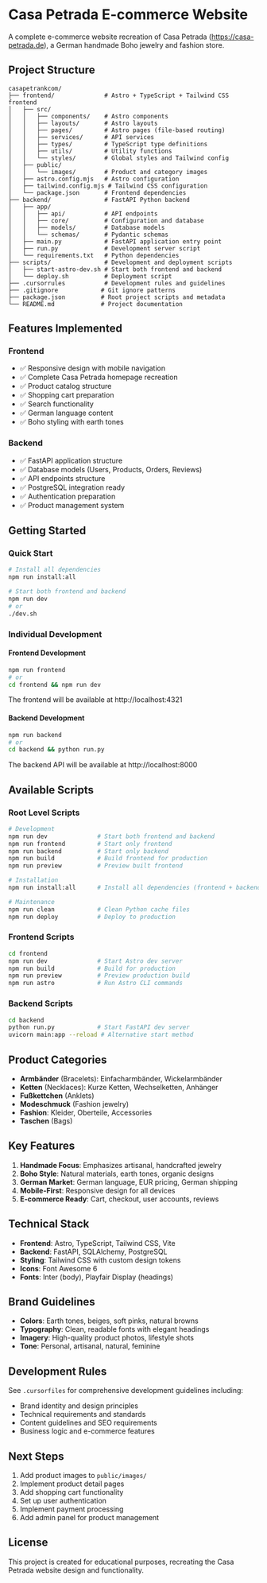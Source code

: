 # Casa Petrada E-commerce Website

A complete e-commerce website recreation of Casa Petrada (https://casa-petrada.de), a German handmade Boho jewelry and fashion store.

## Project Structure

```
casapetrankcom/
├── frontend/              # Astro + TypeScript + Tailwind CSS frontend
│   ├── src/
│   │   ├── components/    # Astro components
│   │   ├── layouts/       # Astro layouts
│   │   ├── pages/         # Astro pages (file-based routing)
│   │   ├── services/      # API services
│   │   ├── types/         # TypeScript type definitions
│   │   ├── utils/         # Utility functions
│   │   └── styles/        # Global styles and Tailwind config
│   ├── public/
│   │   └── images/        # Product and category images
│   ├── astro.config.mjs   # Astro configuration
│   ├── tailwind.config.mjs # Tailwind CSS configuration
│   └── package.json       # Frontend dependencies
├── backend/               # FastAPI Python backend
│   ├── app/
│   │   ├── api/           # API endpoints
│   │   ├── core/          # Configuration and database
│   │   ├── models/        # Database models
│   │   └── schemas/       # Pydantic schemas
│   ├── main.py            # FastAPI application entry point
│   ├── run.py             # Development server script
│   └── requirements.txt   # Python dependencies
├── scripts/               # Development and deployment scripts
│   ├── start-astro-dev.sh # Start both frontend and backend
│   └── deploy.sh          # Deployment script
├── .cursorrules           # Development rules and guidelines
├── .gitignore            # Git ignore patterns
├── package.json          # Root project scripts and metadata
└── README.md             # Project documentation
```

## Features Implemented

### Frontend
- ✅ Responsive design with mobile navigation
- ✅ Complete Casa Petrada homepage recreation
- ✅ Product catalog structure
- ✅ Shopping cart preparation
- ✅ Search functionality
- ✅ German language content
- ✅ Boho styling with earth tones

### Backend
- ✅ FastAPI application structure
- ✅ Database models (Users, Products, Orders, Reviews)
- ✅ API endpoints structure
- ✅ PostgreSQL integration ready
- ✅ Authentication preparation
- ✅ Product management system

## Getting Started

### Quick Start

```bash
# Install all dependencies
npm run install:all

# Start both frontend and backend
npm run dev
# or
./dev.sh
```

### Individual Development

#### Frontend Development

```bash
npm run frontend
# or
cd frontend && npm run dev
```

The frontend will be available at http://localhost:4321

#### Backend Development

```bash
npm run backend
# or
cd backend && python run.py
```

The backend API will be available at http://localhost:8000

## Available Scripts

### Root Level Scripts

```bash
# Development
npm run dev              # Start both frontend and backend
npm run frontend         # Start only frontend
npm run backend          # Start only backend
npm run build            # Build frontend for production
npm run preview          # Preview built frontend

# Installation
npm run install:all      # Install all dependencies (frontend + backend)

# Maintenance
npm run clean            # Clean Python cache files
npm run deploy           # Deploy to production
```

### Frontend Scripts

```bash
cd frontend
npm run dev              # Start Astro dev server
npm run build            # Build for production
npm run preview          # Preview production build
npm run astro            # Run Astro CLI commands
```

### Backend Scripts

```bash
cd backend
python run.py            # Start FastAPI dev server
uvicorn main:app --reload # Alternative start method
```

## Product Categories

- **Armbänder** (Bracelets): Einfacharmbänder, Wickelarmbänder
- **Ketten** (Necklaces): Kurze Ketten, Wechselketten, Anhänger
- **Fußkettchen** (Anklets)
- **Modeschmuck** (Fashion jewelry)
- **Fashion**: Kleider, Oberteile, Accessories
- **Taschen** (Bags)

## Key Features

1. **Handmade Focus**: Emphasizes artisanal, handcrafted jewelry
2. **Boho Style**: Natural materials, earth tones, organic designs
3. **German Market**: German language, EUR pricing, German shipping
4. **Mobile-First**: Responsive design for all devices
5. **E-commerce Ready**: Cart, checkout, user accounts, reviews

## Technical Stack

- **Frontend**: Astro, TypeScript, Tailwind CSS, Vite
- **Backend**: FastAPI, SQLAlchemy, PostgreSQL
- **Styling**: Tailwind CSS with custom design tokens
- **Icons**: Font Awesome 6
- **Fonts**: Inter (body), Playfair Display (headings)

## Brand Guidelines

- **Colors**: Earth tones, beiges, soft pinks, natural browns
- **Typography**: Clean, readable fonts with elegant headings
- **Imagery**: High-quality product photos, lifestyle shots
- **Tone**: Personal, artisanal, natural, feminine

## Development Rules

See `.cursorfiles` for comprehensive development guidelines including:
- Brand identity and design principles
- Technical requirements and standards
- Content guidelines and SEO requirements
- Business logic and e-commerce features

## Next Steps

1. Add product images to `public/images/`
2. Implement product detail pages
3. Add shopping cart functionality
4. Set up user authentication
5. Implement payment processing
6. Add admin panel for product management

## License

This project is created for educational purposes, recreating the Casa Petrada website design and functionality.
